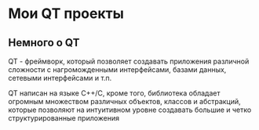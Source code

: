 # Мои QT проекты #

## Немного о QT ##

QT - фреймворк, который позволяет создавать приложения различной сложности с нагроможденными интерфейсами, базами данных, сетевыми интерфейсами и т.п. 

QT написан на языке С++/C, кроме того, библиотека обладает огромным множеством различных объектов, классов и абстракций, которые позволяют на интуитивном уровне создавать большие и четко структурированные приложения
